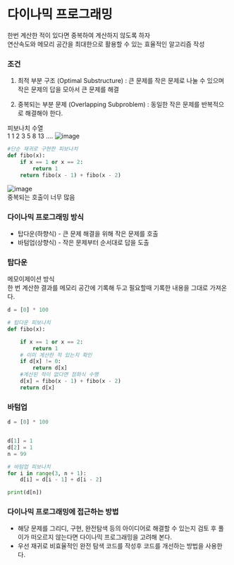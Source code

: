 # 다이나믹 프로그래밍
한번 계산한 적이 있다면 중복하여 계산하지 않도록 하자  
연산속도와 메모리 공간을 최대한으로 활용할 수 있는 효율적인 알고리즘 작성

### 조건
1) 최적 부분 구조 (Optimal Substructure)
: 큰 문제를 작은 문제로 나눌 수 있으며 작은 문제의 답을 모아서 큰 문제를 해결

2) 중복되는 부분 문제 (Overlapping Subproblem)
: 동일한 작은 문제를 반복적으로 해결해야 한다.

피보나치 수열  
1 1 2 3 5 8 13 ....
![image](https://user-images.githubusercontent.com/54586491/162430072-49b4f0f5-ce3f-481e-bb55-bd40456cc96a.png)

```python
#단순 재귀로 구현한 피보나치
def fibo(x):
    if x == 1 or x == 2:
        return 1
    return fibo(x - 1) + fibo(x - 2)
```
![image](https://user-images.githubusercontent.com/54586491/162430355-5931ff45-0749-4437-b456-ee369608e561.png)  
중복되는 호출이 너무 많음

### 다이나믹 프로그래밍 방식
+ 탑다운(하향식) - 큰 문제 해결을 위해 작은 문제를 호출
+ 바텀업(상향식) - 작은 문제부터 순서대로 답을 도출

### 탑다운
메모이제이션 방식  
한 번 계산한 결과를 메모리 공간에 기록해 두고 필요할때 기록한 내용을 그대로 가져온다.

```python
d = [0] * 100

# 탑다운 피보나치
def fibo(x):

    if x == 1 or x == 2:
        return 1
    # 이미 계산한 적 있는지 확인
    if d[x] != 0:
        return d[x]
    #계산된 적이 없다면 점화식 수행
    d[x] = fibo(x - 1) + fibo(x - 2)
    return d[x]
```

### 바텀업
```python
d = [0] * 100


d[1] = 1
d[2] = 1
n = 99

# 바텀업 피보나치
for i in range(3, n + 1):
    d[i] = d[i - 1] + d[i - 2]

print(d[n])
```

### 다이나믹 프로그래밍에 접근하는 방법

+ 해당 문제를 그리디, 구현, 완전탐색 등의 아이디어로 해결할 수 있는지 검토 후 풀이가 떠오르지 않는다면 다이나믹 프로그래밍을 고려해 본다.
+ 우선 재귀로 비효율적인 완전 탐색 코드를 작성후 코드를 개선하는 방법을 사용한다.
